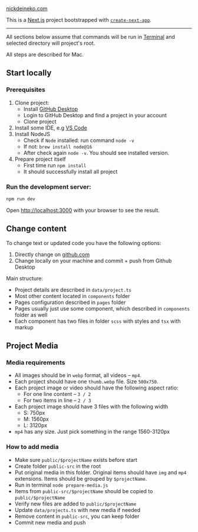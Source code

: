 [nickdeineko.com](nickdeineko.com)

This is a [Next.js](https://nextjs.org/) project bootstrapped with [`create-next-app`](https://github.com/vercel/next.js/tree/canary/packages/create-next-app).

---

All sections below assume that commands will be run in [Terminal](https://support.apple.com/uk-ua/guide/terminal/apd5265185d-f365-44cb-8b09-71a064a42125/mac) and selected directory will project's root. 

All steps are described for Mac.

## Start locally
### Prerequisites

1. Clone project:
    - Install [GitHub Desktop](https://docs.github.com/en/desktop/installing-and-configuring-github-desktop/installing-and-authenticating-to-github-desktop/installing-github-desktop)
    - Login to GitHub Desktop and find a project in your account
    - Clone project
2. Install some IDE, e.g [VS Code](https://code.visualstudio.com/)
3. Install NodeJS
   - Check if `Node` installed: run command `node -v`
   - If not: `brew install node@16`
   - After check again `node -v`. You should see installed version.
4. Prepare project itself
   - First time run `npm install`
   - It should successfully install all project 

### Run the development server:
```bash
npm run dev
```
Open [http://localhost:3000](http://localhost:3000) with your browser to see the result.

## Change content

To change text or updated code you have the following options:
1. Directly change on [github.com](https://github.com)
2. Change locally on your machine and commit + push from Github Desktop

Main structure:
- Project details are described in `data/project.ts`
- Most other content located in `components` folder
- Pages configuration described in `pages` folder
- Pages usually just use some component, which described in `components` folder as well
- Each component has two files in folder `scss` with styles and `tsx` with markup

## Project Media 

### Media requirements
- All images should be in `webp` format, all videos – `mp4`.
- Each project should have one `thumb.webp` file. Size `500x750`.
- Each project image or video should have the following aspect ratio:
  - For one line content – `3 / 2`
  - For two items in line – `2 / 3`
- Each project image should have 3 files with the following width
  - S: 750px
  - M: 1560px
  - L: 3120px
- `mp4` has any size. Just pick something in the range 1560-3120px

### How to add media
- Make sure `public/$projectName` exists before start
- Create folder `public-src` in the root
- Put original media in this folder. Original items should have `img` and `mp4` extensions. Items should be grouped by `$projectName`.
- Run in terminal `node prepare-media.js`
- Items from `public-src/$projectName` should be copied to `public/$projectName` 
- Verify new files are added to `public/$projectName`
- Update `data/projects.ts` with new media if needed 
- Remove content in `public-src`, you can keep folder
- Commit new media and push
